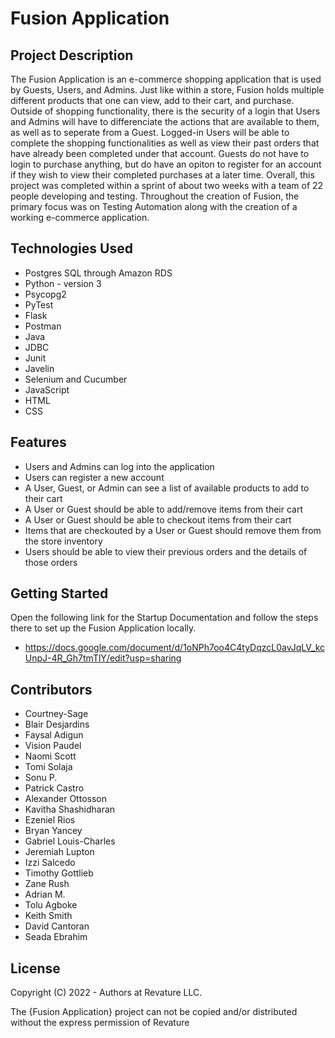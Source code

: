 # Fusion Application

## Project Description

The Fusion Application is an e-commerce shopping application that is used by Guests, Users, and Admins. Just like within a store, Fusion holds multiple different products that one can view, add to their cart, and purchase. Outside of shopping functionality, there is the security of a login that Users and Admins will have to differenciate the actions that are available to them, as well as to seperate from a Guest. Logged-in Users will be able to complete the shopping functionalities as well as view their past orders that have already been completed under that account. Guests do not have to login to purchase anything, but do have an opiton to register for an account if they wish to view their completed purchases at a later time. Overall, this project was completed within a sprint of about two weeks with a team of 22 people developing and testing. Throughout the creation of Fusion, the primary focus was on Testing Automation along with the creation of a working e-commerce application.

## Technologies Used

* Postgres SQL through Amazon RDS
* Python - version 3
* Psycopg2
* PyTest
* Flask 
* Postman
* Java
* JDBC
* Junit
* Javelin
* Selenium and Cucumber
* JavaScript
* HTML
* CSS

## Features

* Users and Admins can log into the application
* Users can register a new account
* A User, Guest, or Admin can see a list of available products to add to their cart
* A User or Guest should be able to add/remove items from their cart
* A User or Guest should be able to checkout items from their cart
* Items that are checkouted by a User or Guest should remove them from the store inventory
* Users should be able to view their previous orders and the details of those orders

## Getting Started

Open the following link for the Startup Documentation and follow the steps there to set up the Fusion Application locally.

* https://docs.google.com/document/d/1oNPh7oo4C4tyDqzcL0avJqLV_kcUnpJ-4R_Gh7tmTlY/edit?usp=sharing

## Contributors

* Courtney-Sage
* Blair Desjardins
* Faysal Adigun
* Vision Paudel
* Naomi Scott
* Tomi Solaja
* Sonu P.
* Patrick Castro
* Alexander Ottosson
* Kavitha Shashidharan
* Ezeniel Rios
* Bryan Yancey
* Gabriel Louis-Charles
* Jeremiah Lupton
* Izzi Salcedo
* Timothy Gottlieb
* Zane Rush
* Adrian M.
* Tolu Agboke
* Keith Smith
* David Cantoran
* Seada Ebrahim

## License

Copyright (C) 2022 - Authors at Revature LLC. 

The {Fusion Application} project can not be copied and/or distributed without the express
permission of Revature
